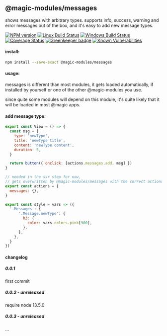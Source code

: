 ## @magic-modules/messages

shows messages with arbitrary types.
supports info, success, warning and error messages out of the box,
and it's easy to add new message types.

[![NPM version][npm-image]][npm-url]
[![Linux Build Status][travis-image]][travis-url]
[![Windows Build Status][appveyor-image]][appveyor-url]
[![Coverage Status][coveralls-image]][coveralls-url]
[![Greenkeeper badge][greenkeeper-image]][greenkeeper-url]
[![Known Vulnerabilities][snyk-image]][snyk-url]

#### install:
```bash
npm install --save-exact @magic-modules/messages
```

#### usage:
messages is different than most modules,
it gets loaded automatically,
if installed by yourself or one of the other @magic-modules you use.

since quite some modules will depend on this module,
it's quite likely that it will be loaded in most @magic apps.

#### add message type:
```javascript
export const View = () => {
  const msg = {
    type: 'newType',
    title: 'newType title',
    content: 'newType content',
    duration: 5,
  }

  return button({ onclick: [actions.messages.add, msg] })
}

// needed in the ssr step for now,
// gets overwritten by @magic-modules/messages with the correct actions.
export const actions = {
  messages: {},
}

export const style = vars => ({
  '.Messages': {
      '.Message.newType': {
        h3: {
          color: vars.colors.pink[900],
        },
      },
    },
  }
})

```


#### changelog

##### 0.0.1
first commit

##### 0.0.2 - unreleased
require node 13.5.0

##### 0.0.3 - unreleased
...

[npm-image]: https://img.shields.io/npm/v/@magic-modules/messages.svg
[npm-url]: https://www.npmjs.com/package/@magic-modules/messages
[travis-image]: https://img.shields.io/travis/com/magic-modules/messages/master
[travis-url]: https://travis-ci.com/magic-modules/messages
[appveyor-image]: https://img.shields.io/appveyor/ci/magicmodules/messages/master.svg
[appveyor-url]: https://ci.appveyor.com/project/magicmodules/messages/branch/master
[coveralls-image]: https://coveralls.io/repos/github/magic-modules/messages/badge.svg
[coveralls-url]: https://coveralls.io/github/magic-modules/messages
[greenkeeper-image]: https://badges.greenkeeper.io/magic-modules/messages.svg
[greenkeeper-url]: https://badges.greenkeeper.io/magic-modules/messages.svg
[snyk-image]: https://snyk.io/test/github/magic-modules/messages/badge.svg
[snyk-url]: https://snyk.io/test/github/magic-modules/messages
